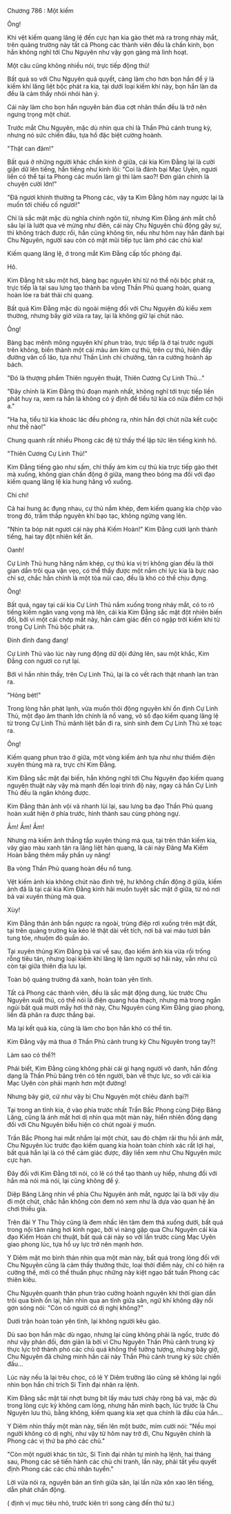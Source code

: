 




Chương 786 : Một kiếm


Ông!

Khi vệt kiếm quang lăng lệ đến cực hạn kia gào thét mà ra trong nháy mắt, trên quảng trường này tất cả Phong các thành viên đều là chấn kinh, bọn hắn không nghĩ tới Chu Nguyên như vậy gọn gàng mà linh hoạt.

Một câu cũng không nhiều nói, trực tiếp động thủ!

Bất quá so với Chu Nguyên quả quyết, càng làm cho hơn bọn hắn để ý là kiếm khí lăng liệt bộc phát ra kia, tại dưới loại kiếm khí này, bọn hắn làn da đều là cảm thấy nhói nhói hàn ý.

Cái này làm cho bọn hắn nguyên bản đùa cợt nhãn thần đều là trở nên ngưng trọng một chút.

Trước mắt Chu Nguyên, mặc dù nhìn qua chỉ là Thần Phủ cảnh trung kỳ, nhưng nó sức chiến đấu, tựa hồ đặc biệt cường hoành.

"Thật can đảm!"

Bất quá ở những người khác chấn kinh ở giữa, cái kia Kim Đằng lại là cười giận dữ lên tiếng, hắn tiếng như kinh lôi: "Coi là đánh bại Mạc Uyên, ngươi liền có thể tại ta Phong các muốn làm gì thì làm sao?! Đơn giản chính là chuyện cười lớn!"

"Đã ngươi khinh thường ta Phong các, vậy ta Kim Đằng hôm nay ngược lại là muốn tới chiếu cố ngươi!"

Chỉ là sắc mặt mặc dù nghĩa chính ngôn từ, nhưng Kim Đằng ánh mắt chỗ sâu lại là lướt qua vẻ mừng như điên, cái này Chu Nguyên chủ động gây sự, thì không trách được rồi, hắn cũng không tin, nếu như hôm nay hắn đánh bại Chu Nguyên, người sau còn có mặt mũi tiếp tục làm phó các chủ kia!

Kiếm quang lăng lệ, ở trong mắt Kim Đằng cấp tốc phóng đại.

Hô.

Kim Đằng hít sâu một hơi, bàng bạc nguyên khí từ nó thể nội bộc phát ra, trực tiếp là tại sau lưng tạo thành ba vòng Thần Phủ quang hoàn, quang hoàn lóe ra bát thải chi quang.

Bất quá Kim Đằng mặc dù ngoài miệng đối với Chu Nguyên đủ kiểu xem thường, nhưng bây giờ vừa ra tay, lại là không giữ lại chút nào.

Ông!

Bàng bạc mênh mông nguyên khí phun trào, trực tiếp là ở tại trước người trên không, biến thành một cái màu ám kim cự thủ, trên cự thủ, hiện đầy đường vân cổ lão, tựa như Thần Linh chi chưởng, tản ra cường hoành áp bách.

"Đó là thượng phẩm Thiên nguyên thuật, Thiên Cương Cự Linh Thủ..."

"Đây chính là Kim Đằng thủ đoạn mạnh nhất, không nghĩ tới trực tiếp liền phát huy ra, xem ra hắn là không có ý định để tiểu tử kia có nửa điểm cơ hội a."

"Ha ha, tiểu tử kia khoác lác đều phóng ra, nhìn hắn đợi chút nữa kết cuộc như thế nào!"

Chung quanh rất nhiều Phong các đệ tử thấy thế lập tức lên tiếng kinh hô.

"Thiên Cương Cự Linh Thủ!"

Kim Đằng tiếng gào như sấm, chỉ thấy ám kim cự thủ kia trực tiếp gào thét mà xuống, không gian chấn động ở giữa, mang theo bóng ma đối với đạo kiếm quang lăng lệ kia hung hăng vồ xuống.

Chi chi!

Cả hai hung ác đụng nhau, cự thủ nắm khép, đem kiếm quang kia chộp vào trong đó, trầm thấp nguyên khí bạo tạc, không ngừng vang lên.

"Nhìn ta bóp nát ngươi cái này phá Kiếm Hoàn!" Kim Đằng cười lạnh thành tiếng, hai tay đột nhiên kết ấn.

Oanh!

Cự Linh Thủ hung hăng nắm khép, cự thủ kia vị trí không gian đều là thời gian dần trôi qua vặn vẹo, có thể thấy được một nắm chi lực kia là bực nào chỉ sợ, chắc hẳn chính là một tòa núi cao, đều là khó có thể chịu đựng.

Ông!

Bất quá, ngay tại cái kia Cự Linh Thủ nắm xuống trong nháy mắt, có to rõ tiếng kiếm ngân vang vọng mà lên, cái kia Kim Đằng sắc mặt đột nhiên biến đổi, bởi vì một cái chớp mắt này, hắn cảm giác đến có ngập trời kiếm khí từ trong Cự Linh Thủ bộc phát ra.

Đinh đinh đang đang!

Cự Linh Thủ vào lúc này rung động dữ dội đứng lên, sau một khắc, Kim Đằng con ngươi co rụt lại.

Bởi vì hắn nhìn thấy, trên Cự Linh Thủ, lại là có vết rách thật nhanh lan tràn ra.

"Hỏng bét!"

Trong lòng hắn phát lạnh, vừa muốn thôi động nguyên khí ổn định Cự Linh Thủ, một đạo âm thanh lớn chính là nổ vang, vô số đạo kiếm quang lăng lệ từ trong Cự Linh Thủ mãnh liệt bắn đi ra, sinh sinh đem Cự Linh Thủ xé toạc ra.

Ông!

Kiếm quang phun trào ở giữa, một vòng kiếm ảnh tựa như như thiểm điện xuyên thủng mà ra, trực chỉ Kim Đằng.

Kim Đằng sắc mặt đại biến, hắn không nghĩ tới Chu Nguyên đạo kiếm quang nguyên thuật này vậy mà mạnh đến loại trình độ này, ngay cả hắn Cự Linh Thủ đều là ngăn không được.

Kim Đằng thân ảnh vội vã nhanh lùi lại, sau lưng ba đạo Thần Phủ quang hoàn xuất hiện ở phía trước, hình thành sau cùng phòng ngự.

Ầm! Ầm! Ầm!

Nhưng mà kiếm ảnh thẳng tắp xuyên thủng mà qua, tại trên thân kiếm kia, vảy giao màu xanh tản ra lăng liệt hàn quang, là cái này Đãng Ma Kiếm Hoàn bằng thêm mấy phần uy năng!

Ba vòng Thần Phủ quang hoàn đều nổ tung.

Vệt kiếm ảnh kia không chút nào đình trệ, hư không chấn động ở giữa, kiếm ảnh đã là tại cái kia Kim Đằng kinh hãi muốn tuyệt sắc mặt ở giữa, từ nó nơi bả vai xuyên thủng mà qua.

Xùy!

Kim Đằng thân ảnh bắn ngược ra ngoài, trùng điệp rơi xuống trên mặt đất, tại trên quảng trường kia kéo lê thật dài vết tích, nơi bả vai máu tươi bắn tung tóe, nhuộm đỏ quần áo.

Tại xuyên thủng Kim Đằng bả vai về sau, đạo kiếm ảnh kia vừa rồi trống rỗng tiêu tán, nhưng loại kiếm khí lăng lệ làm người sợ hãi này, vẫn như cũ còn tại giữa thiên địa lưu lại.

Toàn bộ quảng trường đá xanh, hoàn toàn yên tĩnh.

Tất cả Phong các thành viên, đều là sắc mặt động dung, lúc trước Chu Nguyên xuất thủ, có thể nói là điện quang hỏa thạch, nhưng mà trong ngắn ngủi bất quá mười mấy hơi thở này, Chu Nguyên cùng Kim Đằng giao phong, liền đã phân ra được thắng bại.

Mà lại kết quả kia, cũng là làm cho bọn hắn khó có thể tin.

Kim Đằng vậy mà thua ở Thần Phủ cảnh trung kỳ Chu Nguyên trong tay?!

Làm sao có thể?!

Phải biết, Kim Đằng cũng không phải cái gì hạng người vô danh, hắn đồng dạng là Thần Phủ bảng trên có tên người, bàn về thực lực, so với cái kia Mạc Uyên còn phải mạnh hơn một đường!

Nhưng bây giờ, cứ như vậy bị Chu Nguyên một chiêu đánh bại?!

Tại trong an tĩnh kia, ở vào phía trước nhất Trần Bắc Phong cùng Diệp Băng Lăng, cũng là ánh mắt hơi dị nhìn qua một màn này, hiển nhiên đồng dạng đối với Chu Nguyên biểu hiện có chút ngoài ý muốn.

Trần Bắc Phong hai mắt nhắm lại một chút, sau đó chậm rãi thu hồi ánh mắt, Chu Nguyên lúc trước đạo kiếm quang kia hoàn toàn chính xác rất lợi hại, bất quá hắn lại là có thể cảm giác được, đây liền xem như Chu Nguyên mức cực hạn.

Đây đối với Kim Đằng tới nói, có lẽ có thể tạo thành uy hiếp, nhưng đối với hắn mà nói mà nói, lại cũng không để ý.

Diệp Băng Lăng nhìn về phía Chu Nguyên ánh mắt, ngược lại là bởi vậy dịu đi một chút, chắc hẳn không còn đem nó xem như là dựa vào quan hệ ăn chơi thiếu gia.

Trên đài Y Thu Thủy cũng là đem nhấc lên tâm đem thả xuống dưới, bất quá trong nội tâm nàng hơi kinh ngạc, bởi vì nàng gặp qua Chu Nguyên cái kia đạo Kiếm Hoàn chi thuật, bất quá cái này so với lần trước cùng Mạc Uyên giao phong lúc, tựa hồ uy lực trở nên mạnh hơn.

Y Diêm mặt mo bình thản nhìn qua một màn này, bất quá trong lòng đối với Chu Nguyên cũng là cảm thấy thưởng thức, loại thời điểm này, chỉ có hiện ra cường thế, mới có thể thuần phục những này kiệt ngạo bất tuần Phong các thiên kiêu.

Chu Nguyên quanh thân phun trào cường hoành nguyên khí thời gian dần trôi qua bình ổn lại, hắn nhìn qua an tĩnh giữa sân, ngữ khí không dậy nổi gợn sóng nói: "Còn có người có dị nghị không?"

Dưới trận hoàn toàn yên tĩnh, lại không người kêu gào.

Dù sao bọn hắn mặc dù ngạo, nhưng lại cũng không phải là ngốc, trước đó như vậy phản đối, đơn giản là bởi vì Chu Nguyên Thần Phủ cảnh trung kỳ thực lực trở thành phó các chủ quá không thể tưởng tượng, nhưng bây giờ, Chu Nguyên đã chứng minh hắn cái này Thần Phủ cảnh trung kỳ sức chiến đấu...

Lúc này nếu là lại trêu chọc, có lẽ Y Diêm trưởng lão cũng sẽ không lại ngồi nhìn bọn hắn chỉ trích Si Tinh đại nhân ra lệnh.

Kim Đằng sắc mặt tái nhợt bưng bít lấy máu tươi chảy ròng bả vai, mặc dù trong lòng cực kỳ không cam lòng, nhưng hắn minh bạch, lúc trước là Chu Nguyên lưu thủ, bằng không, kiếm quang kia xẹt qua chính là đầu của hắn...

Y Diêm nhìn thấy một màn này, tiến lên một bước, mỉm cười nói: "Nếu mọi người không có dị nghị, như vậy từ hôm nay trở đi, Chu Nguyên chính là Phong các vị thứ ba phó các chủ."

"Còn một người khác tin tức, Si Tinh đại nhân tự mình hạ lệnh, hai tháng sau, Phong các sẽ tiến hành các chủ chi tranh, lần này, phải tất yếu quyết định Phong các các chủ nhân tuyển."

Lời vừa nói ra, nguyên bản an tĩnh giữa sân, lại lần nữa xôn xao lên tiếng, dẫn phát chấn động.

( định vị mục tiêu nhỏ, trước kiên trì song càng đến thứ tư.)




